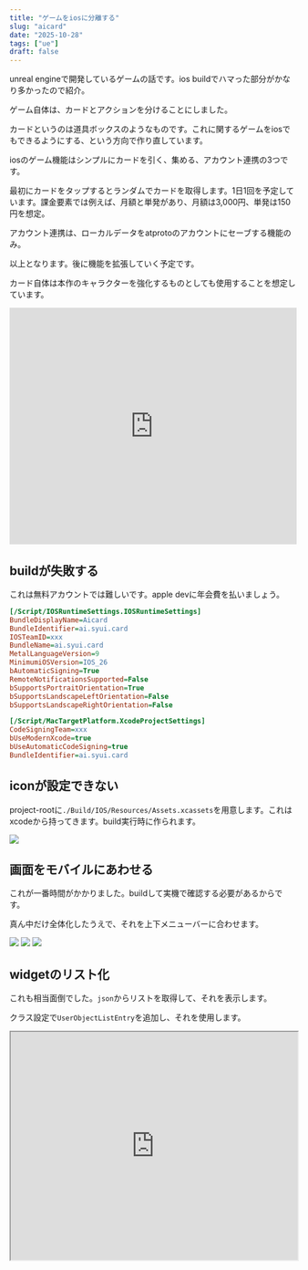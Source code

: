 ```yaml
---
title: "ゲームをiosに分離する"
slug: "aicard"
date: "2025-10-28"
tags: ["ue"]
draft: false
---
```


unreal engineで開発しているゲームの話です。ios buildでハマった部分がかなり多かったので紹介。

ゲーム自体は、カードとアクションを分けることにしました。

カードというのは道具ボックスのようなものです。これに関するゲームをiosでもできるようにする、という方向で作り直しています。

iosのゲーム機能はシンプルにカードを引く、集める、アカウント連携の3つです。

最初にカードをタップするとランダムでカードを取得します。1日1回を予定しています。課金要素では例えば、月額と単発があり、月額は3,000円、単発は150円を想定。

アカウント連携は、ローカルデータをatprotoのアカウントにセーブする機能のみ。

以上となります。後に機能を拡張していく予定です。

カード自体は本作のキャラクターを強化するものとしても使用することを想定しています。

<iframe width="100%" height="415" src="https://www.youtube.com/embed/SdAiRskyrew?rel=0&showinfo=0&controls=0" title="YouTube video player" frameborder="0" allow="accelerometer; autoplay; clipboard-write; encrypted-media; gyroscope; picture-in-picture; web-share" referrerpolicy="strict-origin-when-cross-origin" allowfullscreen></iframe>

## buildが失敗する

これは無料アカウントでは難しいです。apple devに年会費を払いましょう。

```sh:./Config/DeafaultEngine.ini
[/Script/IOSRuntimeSettings.IOSRuntimeSettings]
BundleDisplayName=Aicard
BundleIdentifier=ai.syui.card
IOSTeamID=xxx
BundleName=ai.syui.card
MetalLanguageVersion=9
MinimumiOSVersion=IOS_26
bAutomaticSigning=True
RemoteNotificationsSupported=False
bSupportsPortraitOrientation=True
bSupportsLandscapeLeftOrientation=False
bSupportsLandscapeRightOrientation=False

[/Script/MacTargetPlatform.XcodeProjectSettings]
CodeSigningTeam=xxx
bUseModernXcode=true
bUseAutomaticCodeSigning=true
BundleIdentifier=ai.syui.card
```

## iconが設定できない

project-rootに`./Build/IOS/Resources/Assets.xcassets`を用意します。これはxcodeから持ってきます。build実行時に作られます。

![](/img/ue_ios_aicard_0001.png)

## 画面をモバイルにあわせる

これが一番時間がかかりました。buildして実機で確認する必要があるからです。

真ん中だけ全体化したうえで、それを上下メニューバーに合わせます。

![](/img/ue_ios_aicard_0004.png)
![](/img/ue_ios_aicard_0005.png)
![](/img/ue_ios_aicard_0003.png)

## widgetのリスト化

これも相当面倒でした。`json`からリストを取得して、それを表示します。

クラス設定で`UserObjectListEntry`を追加し、それを使用します。

<iframe src="https://blueprintue.com/render/wz8aaem4" scrolling="no" allowfullscreen style="width:100%;height:400px"></iframe>


